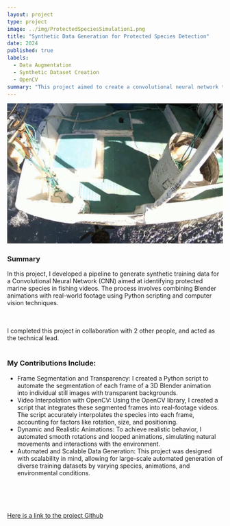 ```yaml
---
layout: project
type: project
image: ../img/ProtectedSpeciesSimulation1.png
title: "Synthetic Data Generation for Protected Species Detection"
date: 2024
published: true
labels:
  - Data Augmentation
  - Synthetic Dataset Creation
  - OpenCV
summary: "This project aimed to create a convolutional neural network that is trained to anylize images from the Hubble Space Telescope and identify supernovae."
---
```


<div class="text-center p-4">
  <img width="650px" src="../img/ProtectedSpeciesSimulation.png" class="img-thumbnail" >
</div>
<h3>Summary</h3>
<p>
In this project, I developed a pipeline to generate synthetic training data for a Convolutional Neural Network (CNN) aimed at identifying 
protected marine species in fishing videos. The process involves combining Blender animations with real-world footage using Python scripting 
and computer vision techniques.

<br><br>
I completed this project in collaboration with 2 other people, and acted as the technical lead.
<br><br>

<h3>My Contributions Include:</h3>

- Frame Segmentation and Transparency: I created a Python script to automate the segmentation of each frame of a 3D Blender animation into individual still images with transparent backgrounds. 
- Video Interpolation with OpenCV: Using the OpenCV library, I created a script that integrates these segmented frames into real-footage videos. The script accurately interpolates the species into each frame, accounting for factors like rotation, size, and positioning.
- Dynamic and Realistic Animations: To achieve realistic behavior, I automated smooth rotations and looped animations, simulating natural movements and interactions with the environment.
- Automated and Scalable Data Generation: This project was designed with scalability in mind, allowing for large-scale automated generation of diverse training datasets by varying species, animations, and environmental conditions.
<br><br>

<br><br>
<br>
<a href="https://github.com/sierranmorales/Finding-Supernovae" target="_top">Here is a link to the project Github</a>
</p>
